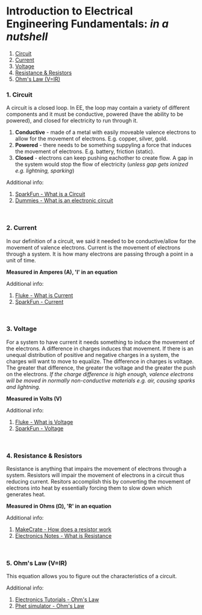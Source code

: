 # Introduction to Electrical Engineering Fundamentals: *in a nutshell*

1. [Circuit](https://github.com/practicaltech/TechFest/blob/master/2021/gathering_2/ee_fundamentals.md#1-circuit)
2. [Current](https://github.com/practicaltech/TechFest/blob/master/2021/gathering_2/ee_fundamentals.md#2-current)
3. [Voltage](https://github.com/practicaltech/TechFest/blob/master/2021/gathering_2/ee_fundamentals.md#3-voltage)
4. [Resistance & Resistors](https://github.com/practicaltech/TechFest/blob/master/2021/gathering_2/ee_fundamentals.md#4-resistance--resistors)
5. [Ohm's Law (V=IR)](https://github.com/practicaltech/TechFest/blob/master/2021/gathering_2/ee_fundamentals.md#5-ohms-law-vir)


### 1. Circuit

A circuit is a closed loop. In EE, the loop may contain a variety of different components and it must be conductive, powered (have the ability to be powered), and closed for electricity to run through it.
1. **Conductive** - made of a metal with easily moveable valence electrons to allow for the movement of electrons. E.g. copper, silver, gold.
2. **Powered** - there needs to be something suppyling a force that induces the movement of electrons. E.g. battery, friction (static).
3. **Closed** - electrons can keep pushing eachother to create flow. A gap in the system would stop the flow of electricity (*unless gap gets ionized e.g. lightning, sparking*)

Additional info:
1. [SparkFun - What is a Circuit](https://learn.sparkfun.com/tutorials/what-is-a-circuit/all)
2. [Dummies - What is an electronic circuit](https://www.dummies.com/programming/electronics/components/what-is-an-electronic-circuit/)

<br>

### 2. Current

In our definition of a circuit, we said it needed to be conductive/allow for the movement of valence electrons. Current is the movement of electrons through a system. It is how many electrons are passing through a point in a unit of time.

**Measured in Amperes (A), 'I' in an equation**

Additional info:
1. [Fluke - What is Current](https://www.fluke.com/en-us/learn/blog/electrical/what-is-current)
2. [SparkFun - Current](https://learn.sparkfun.com/tutorials/voltage-current-resistance-and-ohms-law/all#current)

<br>

### 3. Voltage

For a system to have current it needs something to induce the movement of the electrons. A difference in charges induces that movement. If there is an unequal distribution of positive and negative charges in a system, the charges will want to move to equalize. The difference in charges is voltage. The greater that difference, the greater the voltage and the greater the push on the electrons. *If the charge difference is high enough, valence electrons will be moved in normally non-conductive materials e.g. air, causing sparks and lightning.*

**Measured in Volts (V)**

Additional info:
1. [Fluke - What is Voltage](https://www.fluke.com/en-us/learn/blog/electrical/what-is-voltage)
2. [SparkFun - Voltage](https://learn.sparkfun.com/tutorials/voltage-current-resistance-and-ohms-law/all#voltage)

<br>

### 4. Resistance & Resistors

Resistance is anything that impairs the movement of electrons through a system. Resistors will impair the movement of electrons in a circuit thus reducing current. Resitors accomplish this by converting the movement of electrons into heat by essentially forcing them to slow down which generates heat.

**Measured in Ohms (Ω), 'R' in an equation**

Additional info:
1. [MakeCrate - How does a resistor work](https://www.makecrate.club/how-does-a-resistor-work/71178/)
2. [Electronics Notes - What is Resistance](https://www.electronics-notes.com/articles/basic_concepts/resistance/what-is-resistance.php)

<br>

### 5. Ohm's Law (V=IR)

This equation allows you to figure out the characteristics of a circuit.

Additional info:
1. [Electronics Tutorials - Ohm's Law](https://www.electronics-tutorials.ws/dccircuits/dcp_2.html)
2. [Phet simulator - Ohm's Law](https://phet.colorado.edu/sims/html/ohms-law/latest/ohms-law_en.html)

